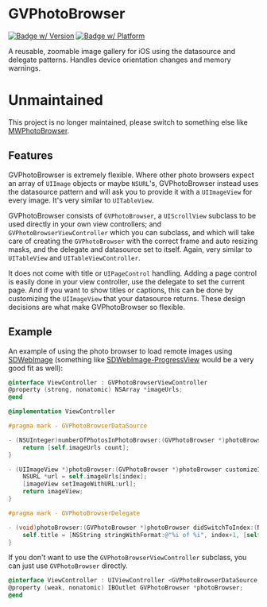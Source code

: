 # GVPhotoBrowser

[![Badge w/ Version](https://cocoapod-badges.herokuapp.com/v/GVPhotoBrowser/badge.png)](http://cocoadocs.org/docsets/GVPhotoBrowser)
[![Badge w/ Platform](https://cocoapod-badges.herokuapp.com/p/GVPhotoBrowser/badge.svg)](http://cocoadocs.org/docsets/GVPhotoBrowser)

A reusable, zoomable image gallery for iOS using the datasource and delegate patterns. Handles device orientation changes and memory warnings.

# Unmaintained
This project is no longer maintained, please switch to something else like [MWPhotoBrowser](https://github.com/mwaterfall/MWPhotoBrowser).


## Features
GVPhotoBrowser is extremely flexible. Where other photo browsers expect an array of `UIImage` objects or maybe `NSURL`'s, GVPhotoBrowser instead uses the datasource pattern and will ask you to provide it with a `UIImageView` for every image. It's very similar to `UITableView`.

GVPhotoBrowser consists of `GVPhotoBrowser`, a `UIScrollView` subclass to be used directly in your own view controllers; and `GVPhotoBrowserViewController` which you can subclass, and which will take care of creating the `GVPhotoBrowser` with the correct frame and auto resizing masks, and the delegate and datasource set to itself. Again, very similar to `UITableView` and `UITableViewController`.

It does not come with title or `UIPageControl` handling. Adding a page control is easily done in your view controller, use the delegate to set the current page. And if you want to show titles or captions, this can be done by customizing the `UIImageView` that your datasource returns. These design decisions are what make GVPhotoBrowser so flexible.


## Example
An example of using the photo browser to load remote images using [SDWebImage](https://github.com/rs/SDWebImage) (something like [SDWebImage-ProgressView](https://github.com/kevinrenskers/SDWebImage-ProgressView) would be a very good fit as well):

```objective-c
@interface ViewController : GVPhotoBrowserViewController
@property (strong, nonatomic) NSArray *imageUrls;
@end
```

```objective-c
@implementation ViewController

#pragma mark - GVPhotoBrowserDataSource

- (NSUInteger)numberOfPhotosInPhotoBrowser:(GVPhotoBrowser *)photoBrowser {
    return [self.imageUrls count];
}

- (UIImageView *)photoBrowser:(GVPhotoBrowser *)photoBrowser customizeImageView:(UIImageView *)imageView forIndex:(NSUInteger)index {
    NSURL *url = self.imageUrls[index];
    [imageView setImageWithURL:url];
    return imageView;
}

#pragma mark - GVPhotoBrowserDelegate

- (void)photoBrowser:(GVPhotoBrowser *)photoBrowser didSwitchToIndex:(NSUInteger)index {
    self.title = [NSString stringWithFormat:@"%i of %i", index+1, [self.imageUrls count]];
}
```

If you don't want to use the `GVPhotoBrowserViewController` subclass, you can just use `GVPhotoBrowser` directly.

```objective-c
@interface ViewController : UIViewController <GVPhotoBrowserDataSource, GVPhotoBrowserDelegate>
@property (weak, nonatomic) IBOutlet GVPhotoBrowser *photoBrowser;
@end
```
